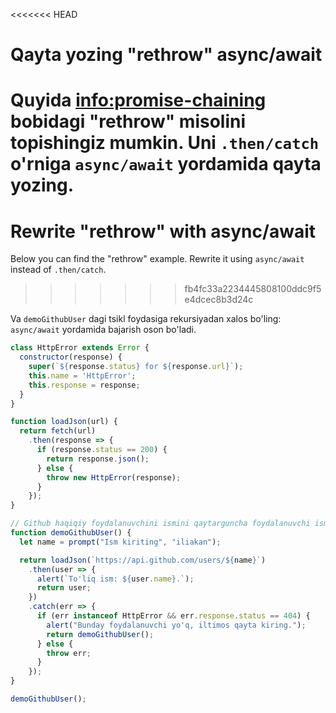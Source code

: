 
<<<<<<< HEAD
# Qayta yozing "rethrow" async/await

Quyida <info:promise-chaining> bobidagi "rethrow" misolini topishingiz mumkin. Uni `.then/catch` o'rniga `async/await` yordamida qayta yozing.
=======
# Rewrite "rethrow" with async/await

Below you can find the "rethrow" example. Rewrite it using `async/await` instead of `.then/catch`.
>>>>>>> fb4fc33a2234445808100ddc9f5e4dcec8b3d24c

Va `demoGithubUser` dagi tsikl foydasiga rekursiyadan xalos bo'ling: `async/await` yordamida bajarish oson bo'ladi.

```js run
class HttpError extends Error {
  constructor(response) {
    super(`${response.status} for ${response.url}`);
    this.name = 'HttpError';
    this.response = response;
  }
}

function loadJson(url) {
  return fetch(url)
    .then(response => {
      if (response.status == 200) {
        return response.json();
      } else {
        throw new HttpError(response);
      }
    });
}

// Github haqiqiy foydalanuvchini ismini qaytarguncha foydalanuvchi ismini so'rang
function demoGithubUser() {
  let name = prompt("Ism kiriting", "iliakan");

  return loadJson(`https://api.github.com/users/${name}`)
    .then(user => {
      alert(`To'liq ism: ${user.name}.`);
      return user;
    })
    .catch(err => {
      if (err instanceof HttpError && err.response.status == 404) {
        alert("Bunday foydalanuvchi yo'q, iltimos qayta kiring.");
        return demoGithubUser();
      } else {
        throw err;
      }
    });
}

demoGithubUser();
```
